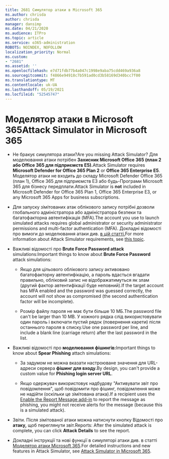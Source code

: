 ```yaml
---
title: 2681 Симулятор атаки в Microsoft 365
ms.author: chrisda
author: chrisda
manager: dansimp
ms.date: 04/21/2020
ms.audience: ITPro
ms.topic: article
ms.service: o365-administration
ROBOTS: NOINDEX, NOFOLLOW
localization_priority: Normal
ms.custom:
- "2681"
ms.assetid: ''
ms.openlocfilehash: e7d71fdb77b4a047c1998e9aba75cdd469a936a8
ms.sourcegitcommit: f4866e94918c7b591ad0cd3b58169d340bcc7f00
ms.translationtype: MT
ms.contentlocale: uk-UA
ms.lasthandoff: 05/19/2021
ms.locfileid: "52545747"
---
```

# <a name="attack-simulator-in-microsoft-365"></a><span data-ttu-id="42aa4-102">Моделятор атаки в Microsoft 365</span><span class="sxs-lookup"><span data-stu-id="42aa4-102">Attack Simulator in Microsoft 365</span></span>

- <span data-ttu-id="42aa4-103">Не бракує симулятора атаки?</span><span class="sxs-lookup"><span data-stu-id="42aa4-103">Are you missing Attack Simulator?</span></span> <span data-ttu-id="42aa4-104">Для моделювання атаки потрібен **Захисник Microsoft Office 365 (план 2** **або Office 365 для підприємств E5).**</span><span class="sxs-lookup"><span data-stu-id="42aa4-104">Attack Simulator requires **Microsoft Defender for Office 365 Plan 2** or **Office 365 Enterprise E5**.</span></span> <span data-ttu-id="42aa4-105">Моделятор  атаки не входить до складу Microsoft Defender Office 365 (план 1), Office 365 для підприємств E3 або будь-Програми Microsoft 365 для бізнесу передплати.</span><span class="sxs-lookup"><span data-stu-id="42aa4-105">Attack Simulator is **not** included in Microsoft Defender for Office 365 Plan 1, Office 365 Enterprise E3, or any Microsoft 365 Apps for business subscriptions.</span></span>

- <span data-ttu-id="42aa4-106">Для запуску зімітованих атак облікового запису потрібні дозволи глобального адміністратора або адміністратора безпеки та багатофакторна автентифікація (MFA).</span><span class="sxs-lookup"><span data-stu-id="42aa4-106">The account you use to launch simulated attacks requires global administrator or security administrator permissions and multi-factor authentication (MFA).</span></span> <span data-ttu-id="42aa4-107">Докладні відомості про вимоги до моделювання атаки див. [в цій статті.](/microsoft-365/security/office-365-security/attack-simulator)</span><span class="sxs-lookup"><span data-stu-id="42aa4-107">For more information about Attack Simulator requirements, see [this topic](/microsoft-365/security/office-365-security/attack-simulator).</span></span>

- <span data-ttu-id="42aa4-108">Важливі відомості про **Brute Force Password attack** simulations:</span><span class="sxs-lookup"><span data-stu-id="42aa4-108">Important things to know about **Brute Force Password** attack simulations:</span></span>

  - <span data-ttu-id="42aa4-109">Якщо для цільового облікового запису активовано багатофакторну автентифікацію, а пароль вдасться вгадати правильно, обліковий запис не відображатимуться як злам (другий фактор автентифікації буде неповний).</span><span class="sxs-lookup"><span data-stu-id="42aa4-109">If the target account has MFA enabled and the password was guessed correctly, the account will not show as compromised (the second authentication factor will be incomplete).</span></span>

  - <span data-ttu-id="42aa4-110">Розмір файлу пароля не має бути більше 10 МБ.</span><span class="sxs-lookup"><span data-stu-id="42aa4-110">The password file can't be larger than 10 MB.</span></span> <span data-ttu-id="42aa4-111">У кожного рядка слід використовувати один пароль і включати пустий рядок (повернення карети) після останнього пароля в списку.</span><span class="sxs-lookup"><span data-stu-id="42aa4-111">Use one password per line, and include a blank line (carriage return) after the last password in the list.</span></span>

- <span data-ttu-id="42aa4-112">Важливі відомості про **моделювання фішингів:**</span><span class="sxs-lookup"><span data-stu-id="42aa4-112">Important things to know about **Spear Phishing** attach simulations:</span></span>

  - <span data-ttu-id="42aa4-113">За задумом не можна вказати настроюване значення для URL-адреси сервера **фішинг для входу.**</span><span class="sxs-lookup"><span data-stu-id="42aa4-113">By design, you can't provide a custom value for **Phishing login server URL**.</span></span>

  - <span data-ttu-id="42aa4-114">Якщо одержувач використовує [](/microsoft-365/security/office-365-security/enable-the-report-message-add-in) надбудову "Активувати звіт про повідомлення", щоб повідомити про фішинг, повідомлення може не надійти (оскільки це зімітована атака).</span><span class="sxs-lookup"><span data-stu-id="42aa4-114">If a recipient uses the [Enable the Report Message add-in](/microsoft-365/security/office-365-security/enable-the-report-message-add-in) to report the message as phishing, you might not receive alerts for the message (because this is a simulated attack).</span></span>

- <span data-ttu-id="42aa4-115">Звіти. Після зімітованої атаки можна натиснути кнопку Відомості про **атаку,** щоб переглянути звіт.</span><span class="sxs-lookup"><span data-stu-id="42aa4-115">Reports: After the simulated attack is complete, you can click **Attack Details** to see the report.</span></span>

- <span data-ttu-id="42aa4-116">Докладні інструкції та нові функції в симуляторі атаки див. в статті [Моделятор атаки Microsoft 365](/microsoft-365/security/office-365-security/attack-simulator).</span><span class="sxs-lookup"><span data-stu-id="42aa4-116">For detailed instructions and new features in Attack Simulator, see [Attack Simulator in Microsoft 365](/microsoft-365/security/office-365-security/attack-simulator).</span></span>
